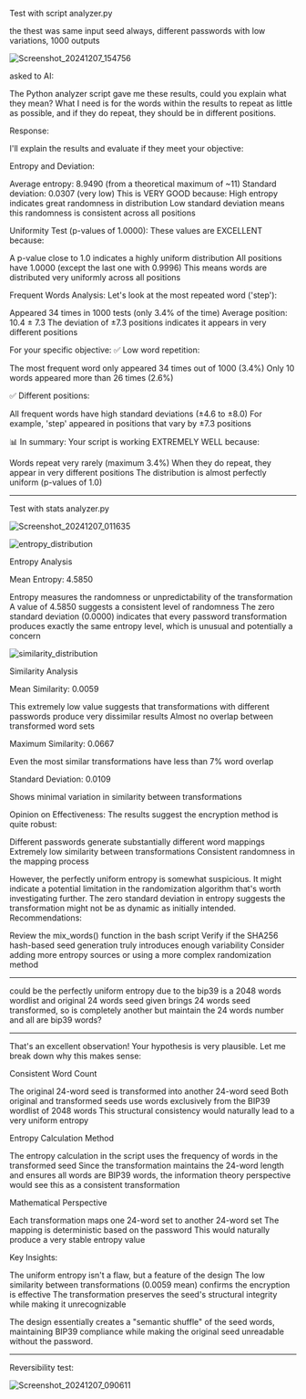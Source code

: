 

Test with script analyzer.py

the thest was same input seed always, different passwords with low variations, 1000 outputs

![Screenshot_20241207_154756](https://github.com/user-attachments/assets/8b6e799d-8dbf-462d-b7c0-ad89d5a11227)

asked to AI:

The Python analyzer script gave me these results, could you explain what they mean? What I need is for the words within the results to repeat as little as possible, and if they do repeat, they should be in different positions.

Response:

I'll explain the results and evaluate if they meet your objective:

Entropy and Deviation:


Average entropy: 8.9490 (from a theoretical maximum of ~11)
Standard deviation: 0.0307 (very low)
This is VERY GOOD because:
High entropy indicates great randomness in distribution
Low standard deviation means this randomness is consistent across all positions


Uniformity Test (p-values of 1.0000):
These values are EXCELLENT because:


A p-value close to 1.0 indicates a highly uniform distribution
All positions have 1.0000 (except the last one with 0.9996)
This means words are distributed very uniformly across all positions


Frequent Words Analysis:
Let's look at the most repeated word ('step'):


Appeared 34 times in 1000 tests (only 3.4% of the time)
Average position: 10.4 ± 7.3
The deviation of ±7.3 positions indicates it appears in very different positions

For your specific objective:
✅ Low word repetition:

The most frequent word only appeared 34 times out of 1000 (3.4%)
Only 10 words appeared more than 26 times (2.6%)

✅ Different positions:

All frequent words have high standard deviations (±4.6 to ±8.0)
For example, 'step' appeared in positions that vary by ±7.3 positions

📊 In summary: Your script is working EXTREMELY WELL because:

Words repeat very rarely (maximum 3.4%)
When they do repeat, they appear in very different positions
The distribution is almost perfectly uniform (p-values of 1.0)


---------------------------------------------------------------------------------------------



Test with stats analyzer.py



![Screenshot_20241207_011635](https://github.com/user-attachments/assets/8ed807b8-4817-4c79-8eed-134b5f6ce9d9)




![entropy_distribution](https://github.com/user-attachments/assets/202d106c-206d-4dde-bea7-0d1a150c10e2)


Entropy Analysis


Mean Entropy: 4.5850

Entropy measures the randomness or unpredictability of the transformation
A value of 4.5850 suggests a consistent level of randomness
The zero standard deviation (0.0000) indicates that every password transformation produces exactly the same entropy level, which is unusual and potentially a concern


![similarity_distribution](https://github.com/user-attachments/assets/c2c1113e-f258-47a4-bf4a-f3210da4c4d3)



Similarity Analysis


Mean Similarity: 0.0059

This extremely low value suggests that transformations with different passwords produce very dissimilar results
Almost no overlap between transformed word sets


Maximum Similarity: 0.0667

Even the most similar transformations have less than 7% word overlap


Standard Deviation: 0.0109

Shows minimal variation in similarity between transformations



Opinion on Effectiveness:
The results suggest the encryption method is quite robust:

Different passwords generate substantially different word mappings
Extremely low similarity between transformations
Consistent randomness in the mapping process

However, the perfectly uniform entropy is somewhat suspicious. It might indicate a potential limitation in the randomization algorithm that's worth investigating further. The zero standard deviation in entropy suggests the transformation might not be as dynamic as initially intended.
Recommendations:

Review the mix_words() function in the bash script
Verify if the SHA256 hash-based seed generation truly introduces enough variability
Consider adding more entropy sources or using a more complex randomization method

-------------------------------------------------------

could be the perfectly uniform entropy due to the bip39 is a 2048 words wordlist and original 24 words seed given brings 24 words seed transformed, so is completely another but maintain the 24 words number and all are bip39 words?

-------------------------------------------------------

That's an excellent observation! Your hypothesis is very plausible. Let me break down why this makes sense:

Consistent Word Count


The original 24-word seed is transformed into another 24-word seed
Both original and transformed seeds use words exclusively from the BIP39 wordlist of 2048 words
This structural consistency would naturally lead to a very uniform entropy


Entropy Calculation Method


The entropy calculation in the script uses the frequency of words in the transformed seed
Since the transformation maintains the 24-word length and ensures all words are BIP39 words, the information theory perspective would see this as a consistent transformation


Mathematical Perspective


Each transformation maps one 24-word set to another 24-word set
The mapping is deterministic based on the password
This would naturally produce a very stable entropy value

Key Insights:

The uniform entropy isn't a flaw, but a feature of the design
The low similarity between transformations (0.0059 mean) confirms the encryption is effective
The transformation preserves the seed's structural integrity while making it unrecognizable

The design essentially creates a "semantic shuffle" of the seed words, maintaining BIP39 compliance while making the original seed unreadable without the password.

--------------------------------------------------------------

Reversibility test:


![Screenshot_20241207_090611](https://github.com/user-attachments/assets/1baa98b4-bcaf-47ee-ad05-fec3178b2572)







